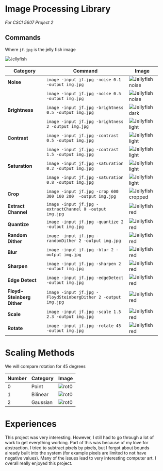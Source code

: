 # Image Processing Library
_For CSCI 5607 Project 2_

## Commands
Where `jf.jpg` is the jelly fish image

![Jellyfish](.github/JellyFish.jpg)


|Category|Command|Image|
|---|---|---|
|**Noise**|`image -input jf.jpg -noise 0.1 -output img.jpg` | ![Jellyfish noise](.github/noise0.1.jpg) |
||`image -input jf.jpg -noise 0.5 -output img.jpg` | ![Jellyfish noise](.github/noise0.5.jpg) |
|**Brightness**|`image -input jf.jpg -brightness 0.5 -output img.jpg` | ![Jellyfish dark](.github/bright0.5.jpg) |
||`image -input jf.jpg -brightness 2 -output img.jpg` | ![Jellyfish light](.github/bright2.jpg) |
|**Contrast**|`image -input jf.jpg -contrast 0.5 -output img.jpg` | ![Jellyfish light](.github/contrast0.5.jpg) |
||`image -input jf.jpg -contrast 1.5 -output img.jpg` | ![Jellyfish light](.github/contrast1.5.jpg) | 
|**Saturation**|`image -input jf.jpg -saturation 0.2 -output img.jpg` | ![Jellyfish light](.github/sat0.2.jpg) |
||`image -input jf.jpg -saturation 0.8 -output img.jpg` | ![Jellyfish light](.github/sat0.8.jpg) |
|**Crop**|`image -input jf.jpg -crop 600 300 100 200  -output img.jpg` | ![Jellyfish cropped](.github/crop.jpg) |
|**Extract Channel**|`image -input jf.jpg -extractChannel 0 -output img.jpg` | ![Jellyfish red](.github/ec0.jpg) |
|**Quantize**|`image -input jf.jpg -quantize 2 -output img.jpg` | ![Jellyfish red](.github/q2.jpg) |
|**Random Dither**|`image -input jf.jpg -randomDither 2 -output img.jpg` | ![Jellyfish red](.github/rd2.jpg) |
|**Blur**|`image -input jf.jpg -blur 2 -output img.jpg` | ![Jellyfish red](.github/bl2.jpg) |
|**Sharpen**|`image -input jf.jpg -sharpen 2 -output img.jpg` | ![Jellyfish red](.github/s2.jpg) |
|**Edge Detect**|`image -input jf.jpg -edgeDetect -output img.jpg` | ![Jellyfish red](.github/ed.jpg) |
|**Floyd-Steinberg Dither**|`image -input jf.jpg -FloydSteinbergDither 2 -output img.jpg` | ![Jellyfish red](.github/fs.jpg) |
|**Scale**|`image -input jf.jpg -scale 1.5 2.3 -output img.jpg` | ![Jellyfish red](.github/scale.jpg) |
|**Rotate**|`image -input jf.jpg -rotate 45 -output img.jpg` | ![Jellyfish red](.github/rot.jpg) |

# Scaling Methods

We will compare rotation for 45 degrees

|Number|Category|Image|
|--|--|--|
0|Point|![rot0](.github/rot0.jpg)|
1|Bilinear|![rot0](.github/rot1.jpg)|
2|Gaussian|![rot0](.github/rot2.jpg)|


# Experiences
This project was very interesting. However, I still had to go through a lot of work to get everything working.
Part of this was because of my love for abstraction. I tried to subtract pixels by pixels, but I forgot about 
bounds already built into the system (for example pixels are limited to not have negative values).
Many of the issues lead to very interesting computer art. I overall really enjoyed this project.
